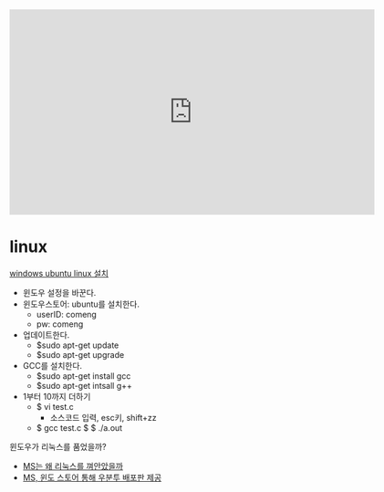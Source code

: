 <iframe width="640" height="360" src="https://youtu.be/vDCErBQ-4nA" frameborder="0" gesture="media" allowfullscreen=""></iframe>

# linux
[windows ubuntu linux 설치](https://archwin.net/400)
* 윈도우 설정을 바꾼다.
* 윈도우스토어: ubuntu를 설치한다.
  * userID: comeng
  * pw: comeng
* 업데이트한다.
  * $sudo apt-get update
  * $sudo apt-get upgrade
* GCC를 설치한다.
  * $sudo apt-get install gcc
  * $sudo apt-get intsall g++
* 1부터 10까지 더하기
  * $ vi test.c 
    * 소스코드 입력, esc키, shift+zz
  * $ gcc test.c
  $ $ ./a.out

윈도우가 리눅스를 품었을까?
* [MS는 왜 리눅스를 껴안았을까](http://it.chosun.com/site/data/html_dir/2016/04/22/2016042285007.html)
* [MS, 윈도 스토어 통해 우분투 배포판 제공](http://www.zdnet.co.kr/view/?no=20170711102624&from=Mobile)

